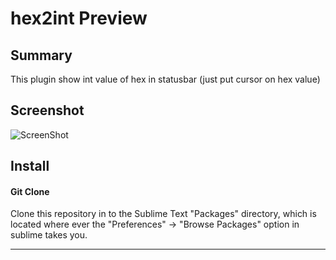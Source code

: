 hex2int Preview
================

## Summary
This plugin show int value of hex in statusbar (just put cursor on hex value)

## Screenshot
![ScreenShot](https://raw.github.com/unknownuser88/hex2int/master/screenshot.png)

## Install

#### Git Clone
Clone this repository in to the Sublime Text "Packages" directory, which is located where ever the
"Preferences" -> "Browse Packages" option in sublime takes you.



---